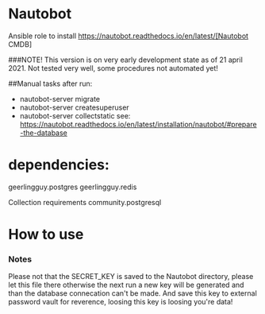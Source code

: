Nautobot
=====

Ansible role to install https://nautobot.readthedocs.io/en/latest/[Nautobot CMDB]

###NOTE!
This version is on very early development state as of 21 april 2021.
Not tested very well, some procedures not automated yet!

##Manual tasks after run:
* nautobot-server migrate  
* nautobot-server createsuperuser
* nautobot-server collectstatic
see: https://nautobot.readthedocs.io/en/latest/installation/nautobot/#prepare-the-database


# dependencies:
geerlingguy.postgres
geerlingguy.redis


Collection requirements
community.postgresql


# How to use



### Notes
Please not that the SECRET_KEY is saved to the Nautobot directory, please let this file there otherwise the next run a new key will be generated and than the database connecation can't be made.
And save this key to external password vault for reverence, loosing this key is loosing you're data!
